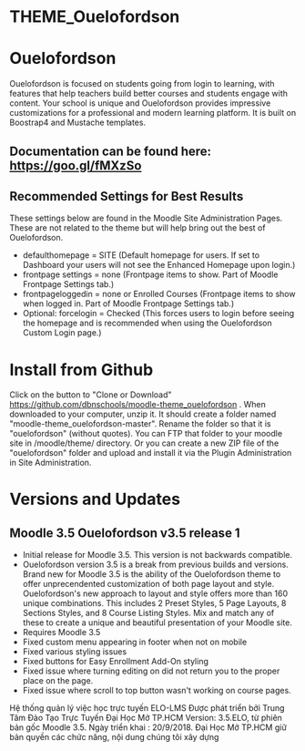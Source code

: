 THEME_Ouelofordson
===========

# Ouelofordson

Ouelofordson is focused on students going from login to learning, with features that help teachers build better courses and students engage with content. Your school is unique and Ouelofordson provides impressive customizations for a professional and modern learning platform. 
It is built on Boostrap4 and Mustache templates.

## Documentation can be found here: https://goo.gl/fMXzSo

## Recommended Settings for Best Results
These settings below are found in the Moodle Site Administration Pages.  These are not related to the theme but will help bring out the best of Ouelofordson.  

* defaulthomepage = SITE (Default homepage for users.  If set to Dashboard your users will not see the Enhanced Homepage upon login.)
* frontpage settings = none (Frontpage items to show. Part of Moodle Frontpage Settings tab.)
* frontpageloggedin = none or Enrolled Courses (Frontpage items to show when logged in. Part of Moodle Frontpage Settings tab.)
* Optional: forcelogin = Checked (This forces users to login before seeing the homepage and is recommended when using the Ouelofordson Custom Login page.)

# Install from Github
Click on the button to "Clone or Download" https://github.com/dbnschools/moodle-theme_ouelofordson . When downloaded to your computer, unzip it. It should create a folder named "moodle-theme_ouelofordson-master". Rename the folder so that it is "ouelofordson" (without quotes). You can FTP that folder to your moodle site in /moodle/theme/ directory. Or you can create a new ZIP file of the "ouelofordson" folder and upload and install it via the Plugin Administration in Site Administration.


# Versions and Updates


## Moodle 3.5 Ouelofordson v3.5 release 1
* Initial release for Moodle 3.5.  This version is not backwards compatible.
* Ouelofordson version 3.5 is a break from previous builds and versions.  Brand new for Moodle 3.5 is the ability of the Ouelofordson theme to offer unprecendented customization of both page layout and style.  Ouelofordson's new approach to layout and style offers more than 160 unique combinations.  This includes 2 Preset Styles, 5 Page Layouts, 8 Sections Styles, and 8 Course Listing Styles.  Mix and match any of these to create a unique and beautiful presentation of your Moodle site.
* Requires Moodle 3.5
* Fixed custom menu appearing in footer when not on mobile
* Fixed various styling issues
* Fixed buttons for Easy Enrollment Add-On styling
* Fixed issue where turning editing on did not return you to the proper place on the page.
* Fixed issue where scroll to top button wasn't working on course pages.

Hệ thống quản lý việc học trực tuyến ELO-LMS
Được phát triển bởi Trung Tâm Đào Tạo Trực Tuyến Đại Học Mở TP.HCM
Version: 3.5.ELO, từ phiên bản gốc Moodle 3.5.
Ngày triển khai : 20/9/2018.
Đại Học Mở TP.HCM giữ bản quyền các chức năng, nội dung chúng tôi xây dựng